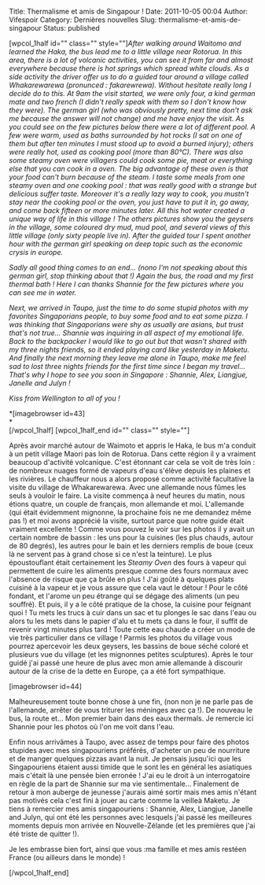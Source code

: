Title: Thermalisme et amis de Singapour !
Date: 2011-10-05 00:04
Author: Vifespoir
Category: Dernières nouvelles
Slug: thermalisme-et-amis-de-singapour
Status: published

\[wpcol\_1half id="" class="" style=""\]*After walking around Waitomo
and learned the Haka, the bus lead me to a little village near Rotorua.
In this area, there is a lot of volcanic activities, you can see it from
far and almost everywhere because there is hot springs which spread
white clouds. As a side activity the driver offer us to do a guided tour
around a village called Whakarewarewa (pronunced : fakarewrewa). Without
hesitate really long I decide do to this. At 9am the visit started, we
were only four, a kind german mate and two french (I didn't really speak
with them so I don't know how they were). The german girl (who was
obviously pretty, next time don't ask me because the answer will not
change) and me have enjoy the visit. As you could see on the few
pictures below there were a lot of different pool. A few were warm, used
as baths surrounded by hot rocks (I sat on one of them but after ten
minutes I must stood up to avoid a burned injury); others were really
hot, used as cooking pool (more than 80°C). There was also some steamy
oven were villagers could cook some pie, meat or everything else that
you can cook in a oven. The big advantage of these oven is that your
food can't burn because of the steam. I taste some meals from one steamy
oven and one cooking pool : that was really good with a strange but
delicious suffer taste. Moreover it's a really lazy way to cook, you
mustn't stay near the cooking pool or the oven, you just have to put it
in, go away, and come back fifteen or more minutes later. All this hot
water created a unique way of life in this village ! The others pictures
show you the geysers in the village, some coloured dry mud, mud pool,
and several views of this little village (only sixty people live in).
After the guided tour I spent another hour with the german girl speaking
on deep topic such as the economic crysis in europe.*

*Sadly all good thing comes to an end... (nono I'm not speaking about
this german girl, stop thinking about that !) Again the bus, the road
and my first thermal bath ! Here I can thanks Shannie for the few
pictures where you can see me in water.*

*Next, we arrived in Taupo, just the time to do some stupid photos with
my favorites Singaporians people, to buy some food and to eat some
pizza. I was thinking that Singaporians were shy as usually are asians,
but trust that's not true... Shannie was inquiring in all aspect of my
emotional life. Back to the backpacker I would like to go out but that
wasn't shared with my three nights friends, so it ended playing card
like yesterday in Maketu. And finally the next morning they leave me
alone in Taupo, make me feel sad to lost three nights friends for the
first time since I began my travel... That's why I hope to see you soon
in Singapore : Shannie, Alex, Liangjue, Janelle and Julyn !*

*Kiss from Wellington to all of you !*

*\[imagebrowser id=43\]<span></span>  
*  
\[/wpcol\_1half\] \[wpcol\_1half\_end id="" class="" style=""\]

Après avoir marché autour de Waimoto et appris le Haka, le bus m'a
conduit à un petit village Maori pas loin de Rotorua. Dans cette région
il y a vraiment beaucoup d'activité volcanique. C'est étonnant car cela
se voit de très loin : de nombreux nuages formé de vapeurs d'eau s'élève
depuis les plaines et les rivières. Le chauffeur nous a alors proposé
comme activité facultative la visite du village de Whakarewarewa. Avec
une allemande nous fûmes les seuls à vouloir le faire. La visite
commença à neuf heures du matin, nous étions quatre, un couple de
français, mon allemande et moi. L'allemande (qui était évidemment
mignonne, la prochaine fois ne me demandez même pas !) et moi avons
apprécié la visite, surtout parce que notre guide était vraiment
excellente ! Comme vous pouvez le voir sur les photos il y avait un
certain nombre de bassin : les uns pour la cuisines (les plus chauds,
autour de 80 degrés), les autres pour le bain et les derniers remplis de
boue (ceux là ne servent pas à grand chose si ce n'est la teinture). Le
plus époustouflant était certainement les *Steamy Oven* des fours à
vapeur qui permettent de cuire les aliments presque comme des fours
normaux avec l'absence de risque que ça brûle en plus ! J'ai goûté à
quelques plats cuisiné à la vapeur et je vous assure que cela vaut le
détour ! Pour le côté fondant, et l'arome un peu étrange qui se dégage
des aliments (un peu souffré). Et puis, il y a le côté pratique de la
chose, la cuisine pour feignant quoi ! Tu mets les trucs à cuir dans un
sac et tu plonges le sac dans l'eau ou alors tu les mets dans le papier
d'alu et tu mets ça dans le four, il suffit de revenir vingt minutes
plus tard ! Toute cette eau chaude a créer un mode de vie très
particulier dans ce village ! Parmis les photos du village vous pourrez
apercevoir les deux geysers, les bassins de boue séché coloré et
plusieurs vue du village (et les mignonnes petites sculptures). Après le
tour guidé j'ai passé une heure de plus avec mon amie allemande à
discourir autour de la crise de la dette en Europe, ça a été fort
sympathique.

\[imagebrowser id=44\]<span></span>

Malheureusement toute bonne chose à une fin, (non non je ne parle pas de
l'allemande, arrêter de vous triturer les méninges avec ça !). De
nouveau le bus, la route et... Mon premier bain dans des eaux thermals.
Je remercie ici Shannie pour les photos où l'on me voit dans l'eau.

Enfin nous arrivâmes à Taupo, avec assez de temps pour faire des photos
stupides avec mes singapouriens préférés, d'acheter un peu de nourriture
et de manger quelques pizzas avant la nuit. Je pensais jusqu'ici que les
Singapouriens étaient aussi timide que le sont les en général les
asiatiques mais c'était là une pensée bien erronée ! J'ai eu le droit à
un interrogatoire en règle de la part de Shannie sur ma vie
sentimentale... Finalement de retour à mon auberge de jeunesse j'aurais
aimé sortir mais mes amis n'étant pas motivés cela c'est fini à jouer au
carte comme la veilleà Maketu. Je tiens à remercier mes amis
singapouriens : Shannie, Alex, Liangjue, Janelle and Julyn, qui ont été
les personnes avec lesquels j'ai passé les meilleures moments depuis mon
arrivée en Nouvelle-Zélande (et les premières que j'ai été triste de
quitter !).

Je les embrasse bien fort, ainsi que vous :ma famille et mes amis
restéen France (ou ailleurs dans le monde) !

\[/wpcol\_1half\_end\]
